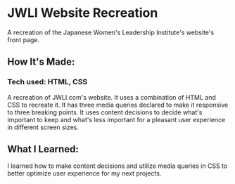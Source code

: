 # JWLI Website Recreation
A recreation of the Japanese Women's Leadership Institute's website's front page.



## How It's Made:
### Tech used: HTML, CSS

A recreation of JWLI.com's website. It uses a combination of HTML and CSS to recreate it. It has three media queries declared to make it responsive to three breaking points. It uses content decisions to decide what's important to keep and what's less important for a pleasant user experience in different screen sizes.


## What I Learned:
I learned how to make content decisions and utilize media queries in CSS to better optimize user experience for my next projects.
